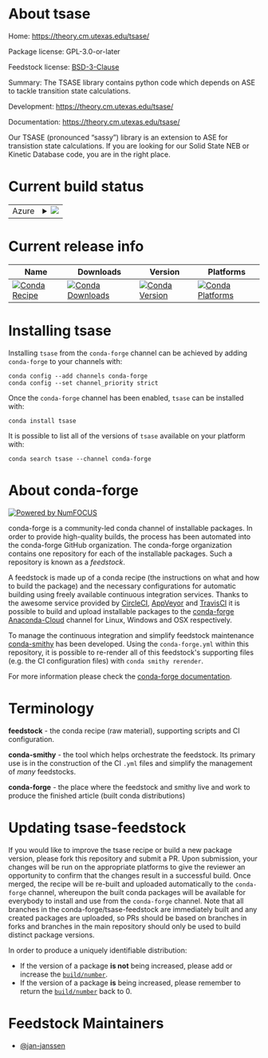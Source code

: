 About tsase
===========

Home: https://theory.cm.utexas.edu/tsase/

Package license: GPL-3.0-or-later

Feedstock license: [BSD-3-Clause](https://github.com/conda-forge/tsase-feedstock/blob/master/LICENSE.txt)

Summary: The TSASE library contains python code which depends on ASE to tackle transition state calculations.

Development: https://theory.cm.utexas.edu/tsase/

Documentation: https://theory.cm.utexas.edu/tsase/

Our TSASE (pronounced “sassy”) library is an extension to ASE for
transistion state calculations. If you are looking for our Solid
State NEB or Kinetic Database code, you are in the right place.


Current build status
====================


<table>
    
  <tr>
    <td>Azure</td>
    <td>
      <details>
        <summary>
          <a href="https://dev.azure.com/conda-forge/feedstock-builds/_build/latest?definitionId=14060&branchName=master">
            <img src="https://dev.azure.com/conda-forge/feedstock-builds/_apis/build/status/tsase-feedstock?branchName=master">
          </a>
        </summary>
        <table>
          <thead><tr><th>Variant</th><th>Status</th></tr></thead>
          <tbody><tr>
              <td>linux_64_numpy1.18python3.7.____cpython</td>
              <td>
                <a href="https://dev.azure.com/conda-forge/feedstock-builds/_build/latest?definitionId=14060&branchName=master">
                  <img src="https://dev.azure.com/conda-forge/feedstock-builds/_apis/build/status/tsase-feedstock?branchName=master&jobName=linux&configuration=linux_64_numpy1.18python3.7.____cpython" alt="variant">
                </a>
              </td>
            </tr><tr>
              <td>linux_64_numpy1.18python3.8.____cpython</td>
              <td>
                <a href="https://dev.azure.com/conda-forge/feedstock-builds/_build/latest?definitionId=14060&branchName=master">
                  <img src="https://dev.azure.com/conda-forge/feedstock-builds/_apis/build/status/tsase-feedstock?branchName=master&jobName=linux&configuration=linux_64_numpy1.18python3.8.____cpython" alt="variant">
                </a>
              </td>
            </tr><tr>
              <td>linux_64_numpy1.19python3.9.____cpython</td>
              <td>
                <a href="https://dev.azure.com/conda-forge/feedstock-builds/_build/latest?definitionId=14060&branchName=master">
                  <img src="https://dev.azure.com/conda-forge/feedstock-builds/_apis/build/status/tsase-feedstock?branchName=master&jobName=linux&configuration=linux_64_numpy1.19python3.9.____cpython" alt="variant">
                </a>
              </td>
            </tr><tr>
              <td>osx_64_numpy1.18python3.7.____cpython</td>
              <td>
                <a href="https://dev.azure.com/conda-forge/feedstock-builds/_build/latest?definitionId=14060&branchName=master">
                  <img src="https://dev.azure.com/conda-forge/feedstock-builds/_apis/build/status/tsase-feedstock?branchName=master&jobName=osx&configuration=osx_64_numpy1.18python3.7.____cpython" alt="variant">
                </a>
              </td>
            </tr><tr>
              <td>osx_64_numpy1.18python3.8.____cpython</td>
              <td>
                <a href="https://dev.azure.com/conda-forge/feedstock-builds/_build/latest?definitionId=14060&branchName=master">
                  <img src="https://dev.azure.com/conda-forge/feedstock-builds/_apis/build/status/tsase-feedstock?branchName=master&jobName=osx&configuration=osx_64_numpy1.18python3.8.____cpython" alt="variant">
                </a>
              </td>
            </tr><tr>
              <td>osx_64_numpy1.19python3.9.____cpython</td>
              <td>
                <a href="https://dev.azure.com/conda-forge/feedstock-builds/_build/latest?definitionId=14060&branchName=master">
                  <img src="https://dev.azure.com/conda-forge/feedstock-builds/_apis/build/status/tsase-feedstock?branchName=master&jobName=osx&configuration=osx_64_numpy1.19python3.9.____cpython" alt="variant">
                </a>
              </td>
            </tr><tr>
              <td>win_64_numpy1.18python3.7.____cpython</td>
              <td>
                <a href="https://dev.azure.com/conda-forge/feedstock-builds/_build/latest?definitionId=14060&branchName=master">
                  <img src="https://dev.azure.com/conda-forge/feedstock-builds/_apis/build/status/tsase-feedstock?branchName=master&jobName=win&configuration=win_64_numpy1.18python3.7.____cpython" alt="variant">
                </a>
              </td>
            </tr><tr>
              <td>win_64_numpy1.18python3.8.____cpython</td>
              <td>
                <a href="https://dev.azure.com/conda-forge/feedstock-builds/_build/latest?definitionId=14060&branchName=master">
                  <img src="https://dev.azure.com/conda-forge/feedstock-builds/_apis/build/status/tsase-feedstock?branchName=master&jobName=win&configuration=win_64_numpy1.18python3.8.____cpython" alt="variant">
                </a>
              </td>
            </tr><tr>
              <td>win_64_numpy1.19python3.9.____cpython</td>
              <td>
                <a href="https://dev.azure.com/conda-forge/feedstock-builds/_build/latest?definitionId=14060&branchName=master">
                  <img src="https://dev.azure.com/conda-forge/feedstock-builds/_apis/build/status/tsase-feedstock?branchName=master&jobName=win&configuration=win_64_numpy1.19python3.9.____cpython" alt="variant">
                </a>
              </td>
            </tr>
          </tbody>
        </table>
      </details>
    </td>
  </tr>
</table>

Current release info
====================

| Name | Downloads | Version | Platforms |
| --- | --- | --- | --- |
| [![Conda Recipe](https://img.shields.io/badge/recipe-tsase-green.svg)](https://anaconda.org/conda-forge/tsase) | [![Conda Downloads](https://img.shields.io/conda/dn/conda-forge/tsase.svg)](https://anaconda.org/conda-forge/tsase) | [![Conda Version](https://img.shields.io/conda/vn/conda-forge/tsase.svg)](https://anaconda.org/conda-forge/tsase) | [![Conda Platforms](https://img.shields.io/conda/pn/conda-forge/tsase.svg)](https://anaconda.org/conda-forge/tsase) |

Installing tsase
================

Installing `tsase` from the `conda-forge` channel can be achieved by adding `conda-forge` to your channels with:

```
conda config --add channels conda-forge
conda config --set channel_priority strict
```

Once the `conda-forge` channel has been enabled, `tsase` can be installed with:

```
conda install tsase
```

It is possible to list all of the versions of `tsase` available on your platform with:

```
conda search tsase --channel conda-forge
```


About conda-forge
=================

[![Powered by NumFOCUS](https://img.shields.io/badge/powered%20by-NumFOCUS-orange.svg?style=flat&colorA=E1523D&colorB=007D8A)](http://numfocus.org)

conda-forge is a community-led conda channel of installable packages.
In order to provide high-quality builds, the process has been automated into the
conda-forge GitHub organization. The conda-forge organization contains one repository
for each of the installable packages. Such a repository is known as a *feedstock*.

A feedstock is made up of a conda recipe (the instructions on what and how to build
the package) and the necessary configurations for automatic building using freely
available continuous integration services. Thanks to the awesome service provided by
[CircleCI](https://circleci.com/), [AppVeyor](https://www.appveyor.com/)
and [TravisCI](https://travis-ci.com/) it is possible to build and upload installable
packages to the [conda-forge](https://anaconda.org/conda-forge)
[Anaconda-Cloud](https://anaconda.org/) channel for Linux, Windows and OSX respectively.

To manage the continuous integration and simplify feedstock maintenance
[conda-smithy](https://github.com/conda-forge/conda-smithy) has been developed.
Using the ``conda-forge.yml`` within this repository, it is possible to re-render all of
this feedstock's supporting files (e.g. the CI configuration files) with ``conda smithy rerender``.

For more information please check the [conda-forge documentation](https://conda-forge.org/docs/).

Terminology
===========

**feedstock** - the conda recipe (raw material), supporting scripts and CI configuration.

**conda-smithy** - the tool which helps orchestrate the feedstock.
                   Its primary use is in the construction of the CI ``.yml`` files
                   and simplify the management of *many* feedstocks.

**conda-forge** - the place where the feedstock and smithy live and work to
                  produce the finished article (built conda distributions)


Updating tsase-feedstock
========================

If you would like to improve the tsase recipe or build a new
package version, please fork this repository and submit a PR. Upon submission,
your changes will be run on the appropriate platforms to give the reviewer an
opportunity to confirm that the changes result in a successful build. Once
merged, the recipe will be re-built and uploaded automatically to the
`conda-forge` channel, whereupon the built conda packages will be available for
everybody to install and use from the `conda-forge` channel.
Note that all branches in the conda-forge/tsase-feedstock are
immediately built and any created packages are uploaded, so PRs should be based
on branches in forks and branches in the main repository should only be used to
build distinct package versions.

In order to produce a uniquely identifiable distribution:
 * If the version of a package **is not** being increased, please add or increase
   the [``build/number``](https://docs.conda.io/projects/conda-build/en/latest/resources/define-metadata.html#build-number-and-string).
 * If the version of a package **is** being increased, please remember to return
   the [``build/number``](https://docs.conda.io/projects/conda-build/en/latest/resources/define-metadata.html#build-number-and-string)
   back to 0.

Feedstock Maintainers
=====================

* [@jan-janssen](https://github.com/jan-janssen/)

